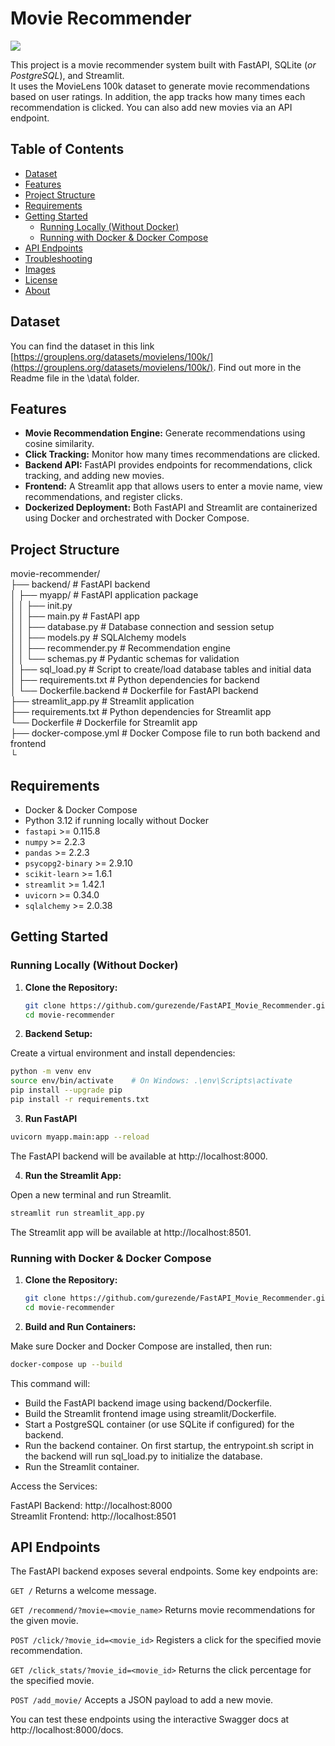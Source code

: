 # Movie Recommender

![](img/movie-recommendation-system.jpg)

This project is a movie recommender system built with FastAPI, SQLite (*or PostgreSQL*), and Streamlit. <br>
It uses the MovieLens 100k dataset to generate movie recommendations based on user ratings. In addition, the app tracks how many times each recommendation is clicked. You can also add new movies via an API endpoint.

## Table of Contents

- [Dataset](#dataset)
- [Features](#features)
- [Project Structure](#project-structure)
- [Requirements](#requirements)
- [Getting Started](#getting-started)
  - [Running Locally (Without Docker)](#running-locally-without-docker)
  - [Running with Docker & Docker Compose](#running-with-docker--docker-compose)
- [API Endpoints](#api-endpoints)
- [Troubleshooting](#troubleshooting)
- [Images](#images)
- [License](#license)
- [About](#about)


## Dataset
You can find the dataset in this link [https://grouplens.org/datasets/movielens/100k/](https://grouplens.org/datasets/movielens/100k/).
Find out more in the Readme file in the \data\ folder.

## Features

- **Movie Recommendation Engine:** Generate recommendations using cosine similarity.
- **Click Tracking:** Monitor how many times recommendations are clicked.
- **Backend API:** FastAPI provides endpoints for recommendations, click tracking, and adding new movies.
- **Frontend:** A Streamlit app that allows users to enter a movie name, view recommendations, and register clicks.
- **Dockerized Deployment:** Both FastAPI and Streamlit are containerized using Docker and orchestrated with Docker Compose.

## Project Structure

movie-recommender/ <br>
├── backend/ # FastAPI backend <br>
│ ├── myapp/ # FastAPI application package <br>
│ │ ├── init.py <br>
│ │ ├── main.py # FastAPI app <br>
│ │ ├── database.py # Database connection and session setup <br>
│ │ ├── models.py # SQLAlchemy models <br>
│ │ ├── recommender.py # Recommendation engine <br>
│ │ └── schemas.py # Pydantic schemas for validation  <br>
│ ├── sql_load.py # Script to create/load database tables and initial data <br>
│ ├── requirements.txt # Python dependencies for backend <br>
│ └── Dockerfile.backend # Dockerfile for FastAPI backend <br>
├── streamlit_app.py # Streamlit application <br>
├── requirements.txt # Python dependencies for Streamlit app <br>
└── Dockerfile # Dockerfile for Streamlit app <br>
├── docker-compose.yml # Docker Compose file to run both backend and frontend <br>
└


## Requirements

- Docker & Docker Compose
- Python 3.12 if running locally without Docker
- `fastapi` >= 0.115.8
- `numpy` >= 2.2.3
- `pandas` >= 2.2.3
- `psycopg2-binary` >= 2.9.10
- `scikit-learn` >= 1.6.1
- `streamlit` >= 1.42.1
- `uvicorn` >= 0.34.0
- `sqlalchemy` >= 2.0.38

## Getting Started

### Running Locally (Without Docker)

1. **Clone the Repository:**

   ```bash
   git clone https://github.com/gurezende/FastAPI_Movie_Recommender.git
   cd movie-recommender
   ```

2. **Backend Setup:**

Create a virtual environment and install dependencies:
```bash
python -m venv env
source env/bin/activate    # On Windows: .\env\Scripts\activate
pip install --upgrade pip
pip install -r requirements.txt
```

3. **Run FastAPI**
```bash
uvicorn myapp.main:app --reload
```
The FastAPI backend will be available at http://localhost:8000.

4. **Run the Streamlit App:**

Open a new terminal and run Streamlit.

```bash
streamlit run streamlit_app.py
```

The Streamlit app will be available at http://localhost:8501.

### Running with Docker & Docker Compose

1. **Clone the Repository:**

   ```bash
   git clone https://github.com/gurezende/FastAPI_Movie_Recommender.git
   cd movie-recommender
   ```

2. **Build and Run Containers:**

Make sure Docker and Docker Compose are installed, then run:

```bash
docker-compose up --build
```

This command will:

* Build the FastAPI backend image using backend/Dockerfile.
* Build the Streamlit frontend image using streamlit/Dockerfile.
* Start a PostgreSQL container (or use SQLite if configured) for the backend.
* Run the backend container. On first startup, the entrypoint.sh script in the backend will run sql_load.py to initialize the database.
* Run the Streamlit container.

Access the Services:
 
FastAPI Backend: http://localhost:8000 <br>
Streamlit Frontend: http://localhost:8501

## API Endpoints
The FastAPI backend exposes several endpoints. Some key endpoints are:

`GET /`
Returns a welcome message.

`GET /recommend/?movie=<movie_name>`
Returns movie recommendations for the given movie.

`POST /click/?movie_id=<movie_id>`
Registers a click for the specified movie recommendation.

`GET /click_stats/?movie_id=<movie_id>`
Returns the click percentage for the specified movie.

`POST /add_movie/`
Accepts a JSON payload to add a new movie.

You can test these endpoints using the interactive Swagger docs at http://localhost:8000/docs.
